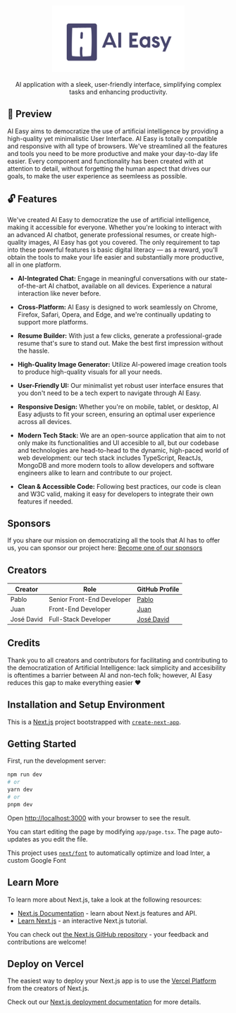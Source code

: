 <p align="center">
<img src="./public/icons/ai-easy-logo.png" alt="Descripción de la imagen" width="300" height="150"><br><br>
AI application with a sleek, user-friendly interface, simplifying complex tasks and enhancing productivity.
</p>

## :pushpin: Preview
AI Easy aims to democratize the use of artificial intelligence by providing a high-quality yet minimalistic User Interface. AI Easy is totally compatible and responsive with all type of browsers. We've streamlined all the features and tools you need to be more productive and make your day-to-day life easier. Every component and functionality has been created with at attention to detail, without forgetting the human aspect that drives our goals, to make the user experience as seemleess as possible. 

## :unlock: Features
We've created AI Easy to democratize the use of artificial intelligence, making it accessible for everyone. Whether you're looking to interact with an advanced AI chatbot, generate professional resumes, or create high-quality images, AI Easy has got you covered. The only requirement to tap into these powerful features is basic digital literacy — as a reward, you'll obtain the tools to make your life easier and substantially more productive, all in one platform.

* **AI-Integrated Chat:**  Engage in meaningful conversations with our state-of-the-art AI chatbot, available on all devices. Experience a natural interaction like never before.

* **Cross-Platform:**  AI Easy is designed to work seamlessly on Chrome, Firefox, Safari, Opera, and Edge, and we're continually updating to support more platforms.
  
* **Resume Builder:**  With just a few clicks, generate a professional-grade resume that's sure to stand out. Make the best first impression without the hassle.
  
* **High-Quality Image Generator:**  Utilize AI-powered image creation tools to produce high-quality visuals for all your needs.

* **User-Friendly UI:**  Our minimalist yet robust user interface ensures that you don't need to be a tech expert to navigate through AI Easy.

* **Responsive Design:** Whether you're on mobile, tablet, or desktop, AI Easy adjusts to fit your screen, ensuring an optimal user experience across all devices.

*  **Modern Tech Stack:** We are an open-source application that aim to not only make its functionalities and UI accesible to all, but our codebase and technologies are  head-to-head to the dynamic, high-paced world of web development: our tech stack includes TypeScript, ReactJs, MongoDB and more modern tools to allow developers and software engineers alike to learn and contribute to our project.

* **Clean & Accessible Code:** Following best practices, our code is clean and W3C valid, making it easy for developers to integrate their own features if needed.

## Sponsors

If you share our mission on democratizing all the tools that AI has to offer us, you can sponsor our project here: [Become one of our sponsors](https://opencollective.com/tabler#sponsor)

## Creators

| Creator        | Role                      | GitHub Profile  |
| -------------- | --------------------------|----------------- |
| Pablo          | Senior Front-End Developer| [Pablo](https://github.com/pablo-alm)
| Juan           | Front-End Developer       | [Juan](https://github.com/Juanarielok) |
| José David     | Full-Stack Developer      | [José David](https://github.com/B4LSEROS) |
                    


## Credits
Thank you to all creators and contributors for facilitating and contributing to the democratization of Artificial Intelligence: lack simplicity and accesibility is oftentimes a barrier between AI and non-tech folk; however, AI Easy reduces this gap to make everything easier ❤️



## Installation and Setup Environment
This is a [Next.js](https://nextjs.org/) project bootstrapped with [`create-next-app`](https://github.com/vercel/next.js/tree/canary/packages/create-next-app).

## Getting Started

First, run the development server:

```bash
npm run dev
# or
yarn dev
# or
pnpm dev
```

Open [http://localhost:3000](http://localhost:3000) with your browser to see the result.

You can start editing the page by modifying `app/page.tsx`. The page auto-updates as you edit the file.

This project uses [`next/font`](https://nextjs.org/docs/basic-features/font-optimization) to automatically optimize and load Inter, a custom Google Font

## Learn More

To learn more about Next.js, take a look at the following resources:

- [Next.js Documentation](https://nextjs.org/docs) - learn about Next.js features and API.
- [Learn Next.js](https://nextjs.org/learn) - an interactive Next.js tutorial.

You can check out [the Next.js GitHub repository](https://github.com/vercel/next.js/) - your feedback and contributions are welcome!

## Deploy on Vercel

The easiest way to deploy your Next.js app is to use the [Vercel Platform](https://vercel.com/new?utm_medium=default-template&filter=next.js&utm_source=create-next-app&utm_campaign=create-next-app-readme) from the creators of Next.js.

Check out our [Next.js deployment documentation](https://nextjs.org/docs/deployment) for more details.

